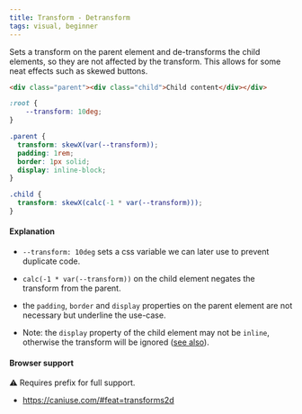 ```yaml
---
title: Transform - Detransform
tags: visual, beginner
---
```


Sets a transform on the parent element and de-transforms the child elements, so they are not affected by the transform.
This allows for some neat effects such as skewed buttons.

```html
<div class="parent"><div class="child">Child content</div></div>
```

```css
:root {
    --transform: 10deg;
}

.parent {
  transform: skewX(var(--transform));
  padding: 1rem;
  border: 1px solid;
  display: inline-block;
}

.child {
  transform: skewX(calc(-1 * var(--transform)));
}
```

#### Explanation

- `--transform: 10deg` sets a css variable we can later use to prevent duplicate code.
- `calc(-1 * var(--transform))` on the child element negates the transform from the parent.
- the `padding`, `border` and `display` properties on the parent element are not necessary but underline the use-case.

- Note: the `display` property of the child element may not be `inline`, otherwise the transform will be ignored ([see also](https://drafts.csswg.org/css-transforms-1/#terminology)).

#### Browser support

<span class="snippet__support-note">⚠️ Requires prefix for full support.</span>

- https://caniuse.com/#feat=transforms2d
